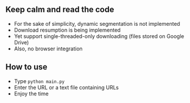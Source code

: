 ## Keep calm and read the code
+ For the sake of simplicity, dynamic segmentation is not implemented
+ Download resumption is being implemented
+ Yet support single-threaded-only downloading (files stored on Google Drive)
+ Also, no browser integration

## How to use
+ Type `python main.py`
+ Enter the URL or a text file containing URLs
+ Enjoy the time
